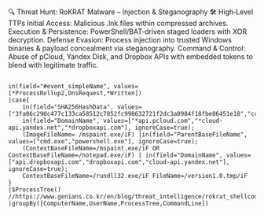 🔍 Threat Hunt: RoKRAT Malware – Injection & Steganography
🛠 High‑Level TTPs
Initial Access: Malicious .lnk files within compressed archives.
Execution & Persistence: PowerShell/BAT‑driven staged loaders with XOR decryption.
Defense Evasion: Process injection into trusted Windows binaries & payload concealment via steganography.
Command & Control: Abuse of pCloud, Yandex Disk, and Dropbox APIs with embedded tokens to blend with legitimate traffic.

```

in(field="#event_simpleName", values=[*ProcessRollup2,DnsRequest,*Written])
|case{
    in(field="SHA256HashData", values=["3fa06c290c477c133ca58512c7852fc998632721f2dc3a0984f18fbe86451e18","ccb6ca4cb385db50dad2e3b7c68a90ddee62398edb0fd41afdb793287cfbe8e6","9eca7ab62e3ad40b79116ad713462e3ae4d9610345952e5dd279f0b481870d4f","7ee4326c5d0e6a30c1a9bdec045d670758fa1b36477992d61b03cb270113b196","e27467f7fdfa721e917384542ce10cc6108dfd78df14e23872cf8df916e0b8c6","7d514021c472e6e17f587ed30555d3f120653e6c7f8dc25d2331514b92ffd7bc","41d9b6d8cf0fff85bf35327d4b94db629cd9f754c487672911b7f701fe8c5539","6a2d984ef3fa0de9b9feb5f558381201e6dff42ef5efe4867fb24e47c6a2aade","bf7d5020dcd7777509b7b542255814cd61bfb1599d532dd2fdbb50de2ad70bc5","90bf1f20f962d04f8ae3f936d0f9046da28a75fa2fb37f267ff0453f272c60a0","ca56720610400d6da773ffa4cce5b2447d4a665087604c9c6e1c9e71c048ccfc"],ignoreCase=true);
    in(field="DomainName", values=["*api.pcloud.com","*cloud-api.yandex.net","*dropboxapi.com"], ignoreCase=true);
    (ImageFileName= /mspaint.exe/iF) |in(field="ParentBaseFileName", values=["cmd.exe","powershell.exe"], ignoreCase=true);
    (ContextBaseFileName=/mspaint.exe/iF OR ContextBaseFileName=/notepad.exe/iF) | in(field="DomainName", values=["api.dropboxapi.com","dropboxapi.com","cloud-api.yandex.net"], ignoreCase=true);
    ContextBaseFileName=/rundll32.exe/iF FileName=/version1.0.tmp/iF
}
|$ProcessTree()
//https://www.genians.co.kr/en/blog/threat_intelligence/rokrat_shellcode_steganographic
|groupBy([ComputerName,UserName,ProcessTree,CommandLine])
```
